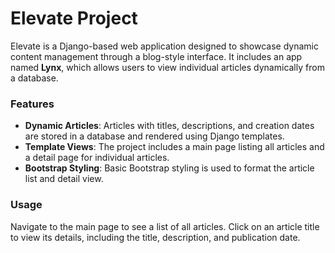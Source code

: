 # Elevate Project

Elevate is a Django-based web application designed to showcase dynamic content management through a blog-style interface. It includes an app named **Lynx**, which allows users to view individual articles dynamically from a database.

### Features

- **Dynamic Articles**: Articles with titles, descriptions, and creation dates are stored in a database and rendered using Django templates.
- **Template Views**: The project includes a main page listing all articles and a detail page for individual articles.
- **Bootstrap Styling**: Basic Bootstrap styling is used to format the article list and detail view.

### Usage

Navigate to the main page to see a list of all articles.
Click on an article title to view its details, including the title, description, and publication date.
